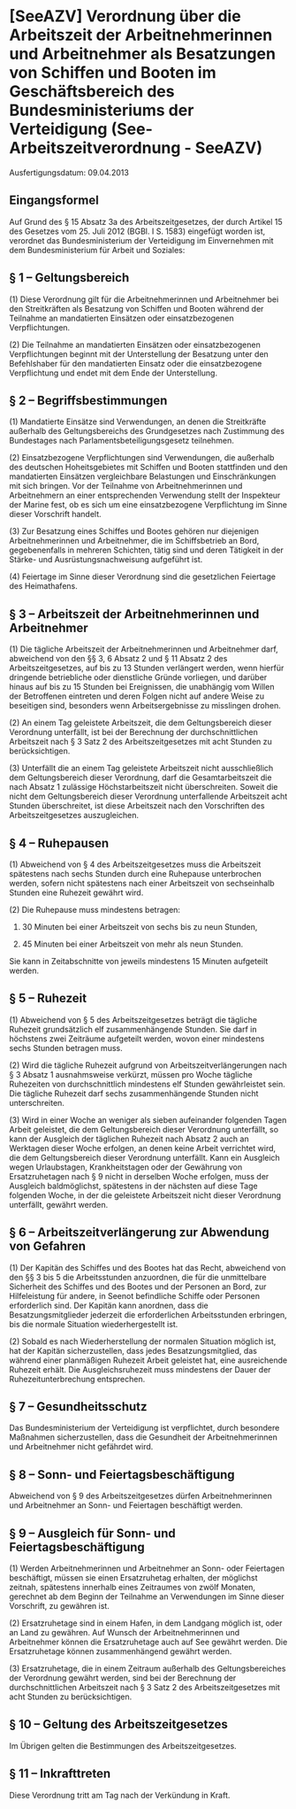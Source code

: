 # [SeeAZV] Verordnung über die Arbeitszeit der Arbeitnehmerinnen und Arbeitnehmer als Besatzungen von Schiffen und Booten im Geschäftsbereich des Bundesministeriums der Verteidigung  (See-Arbeitszeitverordnung - SeeAZV)

Ausfertigungsdatum: 09.04.2013

 

## Eingangsformel

Auf Grund des § 15 Absatz 3a des Arbeitszeitgesetzes, der durch Artikel 15 des Gesetzes vom 25. Juli 2012 (BGBl. I S. 1583) eingefügt worden ist, verordnet das Bundesministerium der Verteidigung im Einvernehmen mit dem Bundesministerium für Arbeit und Soziales:


## § 1 – Geltungsbereich

(1) Diese Verordnung gilt für die Arbeitnehmerinnen und Arbeitnehmer bei den Streitkräften als Besatzung von Schiffen und Booten während der Teilnahme an mandatierten Einsätzen oder einsatzbezogenen Verpflichtungen.

(2) Die Teilnahme an mandatierten Einsätzen oder einsatzbezogenen Verpflichtungen beginnt mit der Unterstellung der Besatzung unter den Befehlshaber für den mandatierten Einsatz oder die einsatzbezogene Verpflichtung und endet mit dem Ende der Unterstellung.


## § 2 – Begriffsbestimmungen

(1) Mandatierte Einsätze sind Verwendungen, an denen die Streitkräfte außerhalb des Geltungsbereichs des Grundgesetzes nach Zustimmung des Bundestages nach Parlamentsbeteiligungsgesetz teilnehmen.

(2) Einsatzbezogene Verpflichtungen sind Verwendungen, die außerhalb des deutschen Hoheitsgebietes mit Schiffen und Booten stattfinden und den mandatierten Einsätzen vergleichbare Belastungen und Einschränkungen mit sich bringen. Vor der Teilnahme von Arbeitnehmerinnen und Arbeitnehmern an einer entsprechenden Verwendung stellt der Inspekteur der Marine fest, ob es sich um eine einsatzbezogene Verpflichtung im Sinne dieser Vorschrift handelt.

(3) Zur Besatzung eines Schiffes und Bootes gehören nur diejenigen Arbeitnehmerinnen und Arbeitnehmer, die im Schiffsbetrieb an Bord, gegebenenfalls in mehreren Schichten, tätig sind und deren Tätigkeit in der Stärke- und Ausrüstungsnachweisung aufgeführt ist.

(4) Feiertage im Sinne dieser Verordnung sind die gesetzlichen Feiertage des Heimathafens.


## § 3 – Arbeitszeit der Arbeitnehmerinnen und Arbeitnehmer

(1) Die tägliche Arbeitszeit der Arbeitnehmerinnen und Arbeitnehmer darf, abweichend von den §§ 3, 6 Absatz 2 und § 11 Absatz 2 des Arbeitszeitgesetzes, auf bis zu 13 Stunden verlängert werden, wenn hierfür dringende betriebliche oder dienstliche Gründe vorliegen, und darüber hinaus auf bis zu 15 Stunden bei Ereignissen, die unabhängig vom Willen der Betroffenen eintreten und deren Folgen nicht auf andere Weise zu beseitigen sind, besonders wenn Arbeitsergebnisse zu misslingen drohen.

(2) An einem Tag geleistete Arbeitszeit, die dem Geltungsbereich dieser Verordnung unterfällt, ist bei der Berechnung der durchschnittlichen Arbeitszeit nach § 3 Satz 2 des Arbeitszeitgesetzes mit acht Stunden zu berücksichtigen.

(3) Unterfällt die an einem Tag geleistete Arbeitszeit nicht ausschließlich dem Geltungsbereich dieser Verordnung, darf die Gesamtarbeitszeit die nach Absatz 1 zulässige Höchstarbeitszeit nicht überschreiten. Soweit die nicht dem Geltungsbereich dieser Verordnung unterfallende Arbeitszeit acht Stunden überschreitet, ist diese Arbeitszeit nach den Vorschriften des Arbeitszeitgesetzes auszugleichen.


## § 4 – Ruhepausen

(1) Abweichend von § 4 des Arbeitszeitgesetzes muss die Arbeitszeit spätestens nach sechs Stunden durch eine Ruhepause unterbrochen werden, sofern nicht spätestens nach einer Arbeitszeit von sechseinhalb Stunden eine Ruhezeit gewährt wird.

(2) Die Ruhepause muss mindestens betragen:

1. 30 Minuten bei einer Arbeitszeit von sechs bis zu neun Stunden,

2. 45 Minuten bei einer Arbeitszeit von mehr als neun Stunden.

Sie kann in Zeitabschnitte von jeweils mindestens 15 Minuten aufgeteilt werden.


## § 5 – Ruhezeit

(1) Abweichend von § 5 des Arbeitszeitgesetzes beträgt die tägliche Ruhezeit grundsätzlich elf zusammenhängende Stunden. Sie darf in höchstens zwei Zeiträume aufgeteilt werden, wovon einer mindestens sechs Stunden betragen muss.

(2) Wird die tägliche Ruhezeit aufgrund von Arbeitszeitverlängerungen nach § 3 Absatz 1 ausnahmsweise verkürzt, müssen pro Woche tägliche Ruhezeiten von durchschnittlich mindestens elf Stunden gewährleistet sein. Die tägliche Ruhezeit darf sechs zusammenhängende Stunden nicht unterschreiten.

(3) Wird in einer Woche an weniger als sieben aufeinander folgenden Tagen Arbeit geleistet, die dem Geltungsbereich dieser Verordnung unterfällt, so kann der Ausgleich der täglichen Ruhezeit nach Absatz 2 auch an Werktagen dieser Woche erfolgen, an denen keine Arbeit verrichtet wird, die dem Geltungsbereich dieser Verordnung unterfällt. Kann ein Ausgleich wegen Urlaubstagen, Krankheitstagen oder der Gewährung von Ersatzruhetagen nach § 9 nicht in derselben Woche erfolgen, muss der Ausgleich baldmöglichst, spätestens in der nächsten auf diese Tage folgenden Woche, in der die geleistete Arbeitszeit nicht dieser Verordnung unterfällt, gewährt werden.


## § 6 – Arbeitszeitverlängerung zur Abwendung von Gefahren

(1) Der Kapitän des Schiffes und des Bootes hat das Recht, abweichend von den §§ 3 bis 5 die Arbeitsstunden anzuordnen, die für die unmittelbare Sicherheit des Schiffes und des Bootes und der Personen an Bord, zur Hilfeleistung für andere, in Seenot befindliche Schiffe oder Personen erforderlich sind. Der Kapitän kann anordnen, dass die Besatzungsmitglieder jederzeit die erforderlichen Arbeitsstunden erbringen, bis die normale Situation wiederhergestellt ist.

(2) Sobald es nach Wiederherstellung der normalen Situation möglich ist, hat der Kapitän sicherzustellen, dass jedes Besatzungsmitglied, das während einer planmäßigen Ruhezeit Arbeit geleistet hat, eine ausreichende Ruhezeit erhält. Die Ausgleichsruhezeit muss mindestens der Dauer der Ruhezeitunterbrechung entsprechen.


## § 7 – Gesundheitsschutz

Das Bundesministerium der Verteidigung ist verpflichtet, durch besondere Maßnahmen sicherzustellen, dass die Gesundheit der Arbeitnehmerinnen und Arbeitnehmer nicht gefährdet wird.


## § 8 – Sonn- und Feiertagsbeschäftigung

Abweichend von § 9 des Arbeitszeitgesetzes dürfen Arbeitnehmerinnen und Arbeitnehmer an Sonn- und Feiertagen beschäftigt werden.


## § 9 – Ausgleich für Sonn- und Feiertagsbeschäftigung

(1) Werden Arbeitnehmerinnen und Arbeitnehmer an Sonn- oder Feiertagen beschäftigt, müssen sie einen Ersatzruhetag erhalten, der möglichst zeitnah, spätestens innerhalb eines Zeitraumes von zwölf Monaten, gerechnet ab dem Beginn der Teilnahme an Verwendungen im Sinne dieser Vorschrift, zu gewähren ist.

(2) Ersatzruhetage sind in einem Hafen, in dem Landgang möglich ist, oder an Land zu gewähren. Auf Wunsch der Arbeitnehmerinnen und Arbeitnehmer können die Ersatzruhetage auch auf See gewährt werden. Die Ersatzruhetage können zusammenhängend gewährt werden.

(3) Ersatzruhetage, die in einem Zeitraum außerhalb des Geltungsbereiches der Verordnung gewährt werden, sind bei der Berechnung der durchschnittlichen Arbeitszeit nach § 3 Satz 2 des Arbeitszeitgesetzes mit acht Stunden zu berücksichtigen.


## § 10 – Geltung des Arbeitszeitgesetzes

Im Übrigen gelten die Bestimmungen des Arbeitszeitgesetzes.


## § 11 – Inkrafttreten

Diese Verordnung tritt am Tag nach der Verkündung in Kraft.
